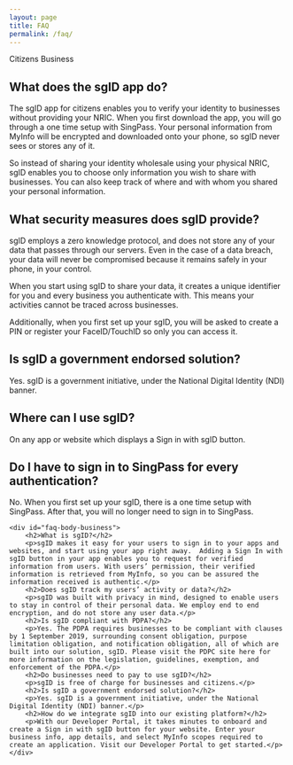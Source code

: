 ```yaml
---
layout: page
title: FAQ
permalink: /faq/
---
```


<div class="faq-selector-container">
	<span onClick="toggleFAQ('citizen')" class="faq-selector-active" id="faq-selector-citizen">Citizens</span>
	<span onClick="toggleFAQ('business')" class="faq-selector-inactive" id="faq-selector-business">Business</span>
</div>

<div class="faq-body-container">
	<div id="faq-body-citizen">
		<h2>What does the sgID app do?</h2>
		<p>The sgID app for citizens enables you to verify your identity to businesses without providing your NRIC. When you first download the app, you will go through a one time setup with SingPass. Your personal information from MyInfo will be encrypted and downloaded onto your phone, so sgID never sees or stores any of it.</p>
		<p>So instead of sharing your identity wholesale using your physical NRIC, sgID enables you to choose only information you wish to share with businesses. You can also keep track of where and with whom you shared your personal information.</p>
		<h2>What security measures does sgID provide?</h2>
		<p>sgID employs a zero knowledge protocol, and does not store any of your data that passes through our servers. Even in the case of a data breach, your data will never be compromised because it remains safely in your phone, in your control.</p>
		<p>When you start using sgID to share your data, it creates a unique identifier for you and every business you authenticate with. This means your activities cannot be traced across businesses.</p>
		<p>Additionally, when you first set up your sgID, you will be asked to create a PIN or register your FaceID/TouchID so only you can access it.</p>
		<h2>Is sgID a government endorsed solution?</h2>
		<p>Yes. sgID is a government initiative, under the National Digital Identity (NDI) banner.</p>
		<h2>Where can I use sgID?</h2>
		<p>On any app or website which displays a Sign in with sgID button.</p>
		<h2>Do I have to sign in to SingPass for every authentication?</h2>
		<p>No. When you first set up your sgID, there is a one time setup with SingPass. After that, you will no longer need to sign in to SingPass.</p>
	</div>

	<div id="faq-body-business">
		<h2>What is sgID?</h2>
		<p>sgID makes it easy for your users to sign in to your apps and websites, and start using your app right away.  Adding a Sign In with sgID button in your app enables you to request for verified information from users. With users’ permission, their verified information is retrieved from MyInfo, so you can be assured the information received is authentic.</p>
		<h2>Does sgID track my users’ activity or data?</h2>
		<p>sgID was built with privacy in mind, designed to enable users to stay in control of their personal data. We employ end to end encryption, and do not store any user data.</p>
		<h2>Is sgID compliant with PDPA?</h2>
		<p>Yes. The PDPA requires businesses to be compliant with clauses by 1 September 2019, surrounding consent obligation, purpose limitation obligation, and notification obligation, all of which are built into our solution, sgID. Please visit the PDPC site here for more information on the legislation, guidelines, exemption, and enforcement of the PDPA.</p>
		<h2>Do businesses need to pay to use sgID?</h2>
		<p>sgID is free of charge for businesses and citizens.</p>
		<h2>Is sgID a government endorsed solution?</h2>
		<p>Yes. sgID is a government initiative, under the National Digital Identity (NDI) banner.</p>
		<h2>How do we integrate sgID into our existing platform?</h2>
		<p>With our Developer Portal, it takes minutes to onboard and create a Sign in with sgID button for your website. Enter your business info, app details, and select MyInfo scopes required to create an application. Visit our Developer Portal to get started.</p>
	</div>
</div>

<script>
	function toggleFAQ(user) {
		if (user == 'citizen') {
			document.getElementById("faq-body-business").style.display = "none";
			document.getElementById("faq-body-citizen").style.display = "block";
			document.getElementById("faq-selector-business").classList.add('faq-selector-inactive');
			document.getElementById("faq-selector-business").classList.remove('faq-selector-active');
			document.getElementById("faq-selector-citizen").classList.add('faq-selector-active');
			document.getElementById("faq-selector-citizen").classList.remove('faq-selector-inactive');
		} else if (user == 'business') {
			document.getElementById("faq-body-citizen").style.display = "none";
			document.getElementById("faq-body-business").style.display = "block";
			document.getElementById("faq-selector-citizen").classList.add('faq-selector-inactive');
			document.getElementById("faq-selector-citizen").classList.remove('faq-selector-active');
			document.getElementById("faq-selector-business").classList.add('faq-selector-active');
			document.getElementById("faq-selector-business").classList.remove('faq-selector-inactive');
		}
	}
</script>
